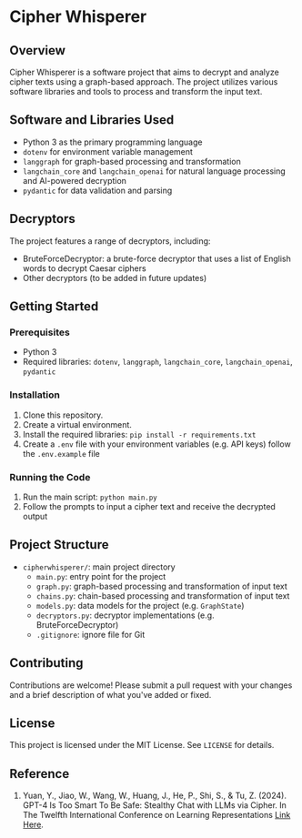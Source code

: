 # Cipher Whisperer

## Overview

Cipher Whisperer is a software project that aims to decrypt and analyze cipher texts using a graph-based approach. The project utilizes various software libraries and tools to process and transform the input text.

## Software and Libraries Used

* Python 3 as the primary programming language
* `dotenv` for environment variable management
* `langgraph` for graph-based processing and transformation
* `langchain_core` and `langchain_openai` for natural language processing and AI-powered decryption
* `pydantic` for data validation and parsing

## Decryptors

The project features a range of decryptors, including:

* BruteForceDecryptor: a brute-force decryptor that uses a list of English words to decrypt Caesar ciphers
* Other decryptors (to be added in future updates)

## Getting Started

### Prerequisites

* Python 3
* Required libraries: `dotenv`, `langgraph`, `langchain_core`, `langchain_openai`, `pydantic`

### Installation

1. Clone this repository.
2. Create a virtual environment.
3. Install the required libraries: `pip install -r requirements.txt`
4. Create a `.env` file with your environment variables (e.g. API keys) follow the `.env.example` file

### Running the Code

1. Run the main script: `python main.py`
2. Follow the prompts to input a cipher text and receive the decrypted output

## Project Structure

* `cipherwhisperer/`: main project directory
	+ `main.py`: entry point for the project
	+ `graph.py`: graph-based processing and transformation of input text
	+ `chains.py`: chain-based processing and transformation of input text
	+ `models.py`: data models for the project (e.g. `GraphState`)
	+ `decryptors.py`: decryptor implementations (e.g. BruteForceDecryptor)
	+ `.gitignore`: ignore file for Git

## Contributing

Contributions are welcome! Please submit a pull request with your changes and a brief description of what you've added or fixed.

## License

This project is licensed under the MIT License. See `LICENSE` for details.

## Reference
1. Yuan, Y., Jiao, W., Wang, W., Huang, J., He, P., Shi, S., & Tu, Z. (2024). GPT-4 Is Too Smart To Be Safe: Stealthy Chat with LLMs via Cipher. In The Twelfth International Conference on Learning Representations [Link Here](https://openreview.net/forum?id=MbfAK4s61A). 